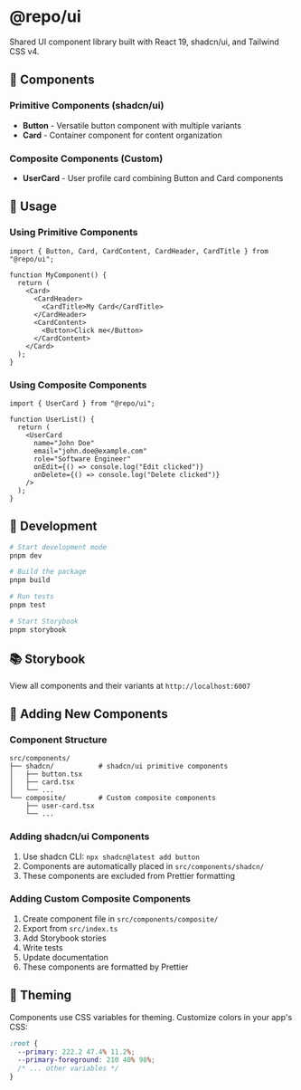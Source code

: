 # @repo/ui

Shared UI component library built with React 19, shadcn/ui, and Tailwind CSS v4.

## 🎨 Components

### Primitive Components (shadcn/ui)

- **Button** - Versatile button component with multiple variants
- **Card** - Container component for content organization

### Composite Components (Custom)

- **UserCard** - User profile card combining Button and Card components

## 🚀 Usage

### Using Primitive Components

```tsx
import { Button, Card, CardContent, CardHeader, CardTitle } from "@repo/ui";

function MyComponent() {
  return (
    <Card>
      <CardHeader>
        <CardTitle>My Card</CardTitle>
      </CardHeader>
      <CardContent>
        <Button>Click me</Button>
      </CardContent>
    </Card>
  );
}
```

### Using Composite Components

```tsx
import { UserCard } from "@repo/ui";

function UserList() {
  return (
    <UserCard
      name="John Doe"
      email="john.doe@example.com"
      role="Software Engineer"
      onEdit={() => console.log("Edit clicked")}
      onDelete={() => console.log("Delete clicked")}
    />
  );
}
```

## 🧪 Development

```bash
# Start development mode
pnpm dev

# Build the package
pnpm build

# Run tests
pnpm test

# Start Storybook
pnpm storybook
```

## 📚 Storybook

View all components and their variants at `http://localhost:6007`

## 🎯 Adding New Components

### Component Structure

```
src/components/
├── shadcn/           # shadcn/ui primitive components
│   ├── button.tsx
│   ├── card.tsx
│   └── ...
└── composite/        # Custom composite components
    ├── user-card.tsx
    └── ...
```

### Adding shadcn/ui Components

1. Use shadcn CLI: `npx shadcn@latest add button`
2. Components are automatically placed in `src/components/shadcn/`
3. These components are excluded from Prettier formatting

### Adding Custom Composite Components

1. Create component file in `src/components/composite/`
2. Export from `src/index.ts`
3. Add Storybook stories
4. Write tests
5. Update documentation
6. These components are formatted by Prettier

## 🎨 Theming

Components use CSS variables for theming. Customize colors in your app's CSS:

```css
:root {
  --primary: 222.2 47.4% 11.2%;
  --primary-foreground: 210 40% 98%;
  /* ... other variables */
}
```

